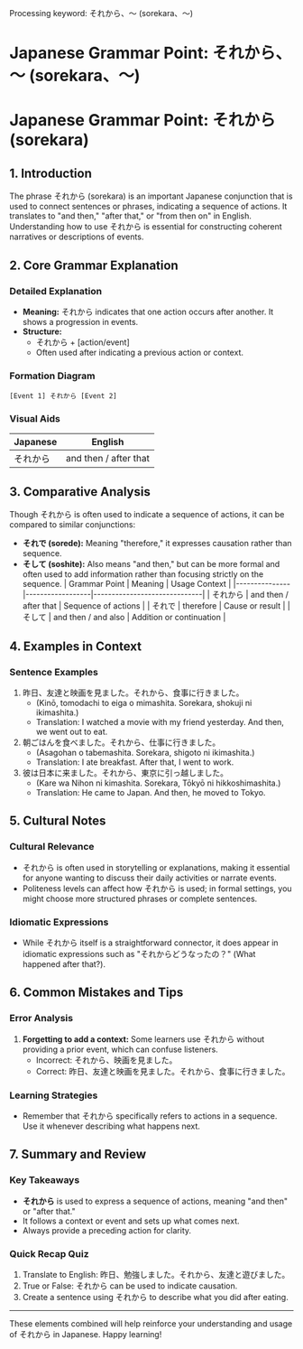 Processing keyword: それから、～ (sorekara、～)
# Japanese Grammar Point: それから、～ (sorekara、～)
# Japanese Grammar Point: それから (sorekara)
## 1. Introduction
The phrase それから (sorekara) is an important Japanese conjunction that is used to connect sentences or phrases, indicating a sequence of actions. It translates to "and then," "after that," or "from then on" in English. Understanding how to use それから is essential for constructing coherent narratives or descriptions of events.
## 2. Core Grammar Explanation
### Detailed Explanation
- **Meaning:** それから indicates that one action occurs after another. It shows a progression in events.
- **Structure:** 
  - それから + [action/event]
  - Often used after indicating a previous action or context.
### Formation Diagram
```
[Event 1] それから [Event 2]
```
### Visual Aids
| Japanese | English        |
|----------|----------------|
| それから | and then / after that |
## 3. Comparative Analysis
Though それから is often used to indicate a sequence of actions, it can be compared to similar conjunctions:
- **それで (sorede):** Meaning "therefore," it expresses causation rather than sequence.
- **そして (soshite):** Also means "and then," but can be more formal and often used to add information rather than focusing strictly on the sequence.
| Grammar Point | Meaning          | Usage Context                |
|---------------|------------------|------------------------------|
| それから      | and then / after that | Sequence of actions         |
| それで        | therefore         | Cause or result             |
| そして        | and then / and also | Addition or continuation      |
## 4. Examples in Context
### Sentence Examples
1. 昨日、友達と映画を見ました。それから、食事に行きました。
   - (Kinō, tomodachi to eiga o mimashita. Sorekara, shokuji ni ikimashita.)
   - Translation: I watched a movie with my friend yesterday. And then, we went out to eat.
2. 朝ごはんを食べました。それから、仕事に行きました。
   - (Asagohan o tabemashita. Sorekara, shigoto ni ikimashita.)
   - Translation: I ate breakfast. After that, I went to work.
3. 彼は日本に来ました。それから、東京に引っ越しました。
   - (Kare wa Nihon ni kimashita. Sorekara, Tōkyō ni hikkoshimashita.)
   - Translation: He came to Japan. And then, he moved to Tokyo.
## 5. Cultural Notes
### Cultural Relevance
- それから is often used in storytelling or explanations, making it essential for anyone wanting to discuss their daily activities or narrate events.
- Politeness levels can affect how それから is used; in formal settings, you might choose more structured phrases or complete sentences.
### Idiomatic Expressions
- While それから itself is a straightforward connector, it does appear in idiomatic expressions such as "それからどうなったの？" (What happened after that?).
## 6. Common Mistakes and Tips
### Error Analysis
1. **Forgetting to add a context:** Some learners use それから without providing a prior event, which can confuse listeners.
   - Incorrect: それから、映画を見ました。
   - Correct: 昨日、友達と映画を見ました。それから、食事に行きました。
### Learning Strategies
- Remember that それから specifically refers to actions in a sequence. Use it whenever describing what happens next.
## 7. Summary and Review
### Key Takeaways
- **それから** is used to express a sequence of actions, meaning "and then" or "after that."
- It follows a context or event and sets up what comes next.
- Always provide a preceding action for clarity.
### Quick Recap Quiz
1. Translate to English: 昨日、勉強しました。それから、友達と遊びました。
2. True or False: それから can be used to indicate causation.
3. Create a sentence using それから to describe what you did after eating.
---
These elements combined will help reinforce your understanding and usage of それから in Japanese. Happy learning!
